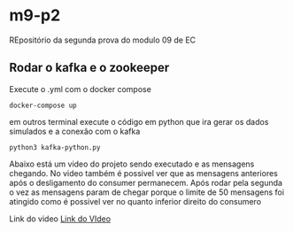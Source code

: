 # m9-p2
REpositório da segunda prova do modulo 09 de EC

## Rodar o kafka e o zookeeper
Execute o .yml com o docker compose
```
docker-compose up
```

em outros terminal execute o código em python que ira gerar os dados simulados e a conexão com o kafka
```
python3 kafka-python.py
```

Abaixo está um video do projeto sendo executado e as mensagens chegando. No video também é possivel ver que as mensagens anteriores após o desligamento do consumer permanecem.
Após rodar pela segunda o vez as mensagens param de chegar porque o limite de 50 mensagens foi atingido como é possivel ver no quanto inferior direito do consumero

Link do video
[Link do VIdeo](https://youtu.be/p54NHhLxx3g)

